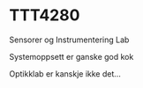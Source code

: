 # TTT4280
Sensorer og Instrumentering Lab

Systemoppsett er ganske god kok

Optikklab er kanskje ikke det...
